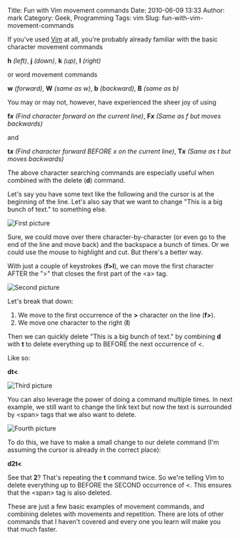 Title: Fun with Vim movement commands
Date: 2010-06-09 13:33
Author: mark
Category: Geek, Programming
Tags: vim
Slug: fun-with-vim-movement-commands

If you've used [Vim][] at all, you're probably already familiar with the
basic character movement commands

**h** *(left)*, **j** *(down)*, **k** *(up)*, **l** *(right)*

or word movement commands

**w** *(forward)*, **W** *(same as w)*, **b** *(backward)*, **B** *(same
as b)*

You may or may not, however, have experienced the sheer joy of using

**f*x*** *(Find character forward on the current line)*, **F*x*** *(Same
as f but moves backwards)*

and

**t*x*** *(Find character forward BEFORE x on the current line)*,
**T*x*** *(Same as t but moves backwards)*

The above character searching commands are especially useful when
combined with the delete (**d**) command.

Let's say you have some text like the following and the cursor is at the
beginning of the line. Let's also say that we want to change "This is a
big bunch of text." to something else.

![First picture][]

Sure, we could move over there character-by-character (or even go to the
end of the line and move back) and the backspace a bunch of times. Or we
could use the mouse to highlight and cut. But there's a better way.

With just a couple of keystrokes (**f\>l**), we can move the first
character AFTER the "\>" that closes the first part of the <a\> tag.

![Second picture][]

Let's break that down:

1.  We move to the first occurrence of the **\>** character on the line
    (**f\>**).
2.  We move one character to the right (**l**)



Then we can quickly delete "This is a big bunch of text." by combining
**d** with **t** to delete everything up to BEFORE the next occurrence
of <.

Like so:

**dt<**

![Third picture][]

You can also leverage the power of doing a command multiple times. In
next example, we still want to change the link text but now the text is
surrounded by <span\> tags that we also want to delete.

![Fourth picture][]

To do this, we have to make a small change to our delete command (I'm
assuming the cursor is already in the correct place):

**d2t<**

See that **2**? That's repeating the **t** command twice. So we're
telling Vim to delete everything up to BEFORE the SECOND occurrence of
<. This ensures that the <span\> tag is also deleted.

These are just a few basic examples of movement commands, and combining
deletes with movements and repetition. There are lots of other commands
that I haven't covered and every one you learn will make you that much
faster.

  [Vim]: https://www.vim.org/
  [First picture]: https://farm5.static.flickr.com/4045/4685397401_2a933a3d0e.jpg
  [Second picture]: https://farm5.static.flickr.com/4047/4685397411_6c820e4994.jpg
  [Third picture]: https://farm5.static.flickr.com/4043/4685397415_8fdefe4014.jpg
  [Fourth picture]: https://farm5.static.flickr.com/4054/4685397485_8a282354a5.jpg
